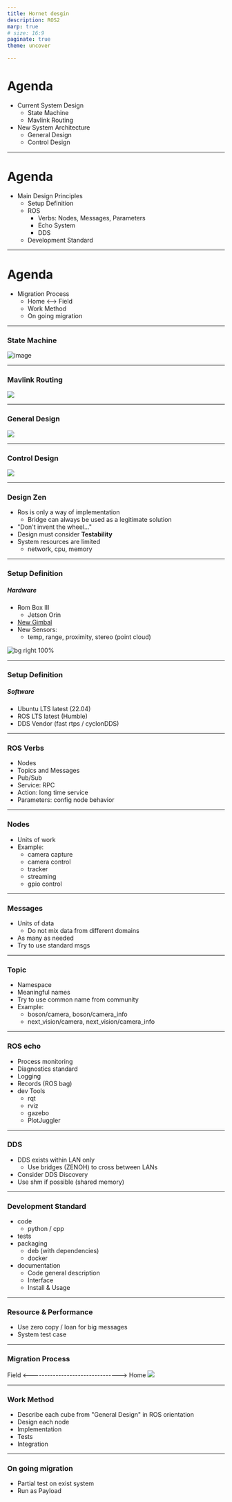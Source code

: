 ```yaml
---
title: Hornet desgin
description: ROS2
marp: true
# size: 16:9
paginate: true
theme: uncover

---
```

# Agenda
- Current System Design
  - State Machine
  - Mavlink Routing
- New System Architecture
  - General Design
  - Control Design

---
# Agenda
- Main Design Principles
  - Setup Definition
  - ROS
    - Verbs: Nodes, Messages, Parameters
    - Echo System
    - DDS
  - Development Standard

---
# Agenda
- Migration Process
  - Home <--> Field
  - Work Method
  - On going migration

---
### State Machine
![image]()

---
### Mavlink Routing
![](images/pix_cc_gcs_block.drawio.png)

---
### General Design
![](images/general_design.drawio.png)

---
### Control Design
![](images/control.drawio.png)

---
### Design Zen
- Ros is only a way of implementation
  - Bridge can always be used as a legitimate solution
- "Don't invent the wheel..."
- Design must consider **Testability**
- System resources are limited
  - network, cpu, memory
  
---
### Setup Definition
##### Hardware
- Rom Box III
  - Jetson Orin
- [New Gimbal](https://gremsy.com/gremsy-introduces-two-axis-mio-gimbal-for-drone-developers)
- New Sensors:
  - temp, range, proximity, stereo (point cloud)
  
![bg right 100%](images/two-axis_mio_gimbal.png)

---
### Setup Definition
##### Software
- Ubuntu LTS latest (22.04)
- ROS LTS latest (Humble)
- DDS Vendor (fast rtps / cyclonDDS)

---
### ROS Verbs
- Nodes
- Topics and Messages
- Pub/Sub
- Service: RPC
- Action: long time service
- Parameters: config node behavior

---
### Nodes
- Units of work
- Example:
  - camera capture
  - camera control
  - tracker
  - streaming
  - gpio control

---
### Messages
- Units of data
  - Do not mix data from different domains
- As many as needed
- Try to use standard msgs

---
### Topic
- Namespace
- Meaningful names
- Try to use common name from community
- Example:
  - boson/camera, boson/camera_info
  - next_vision/camera, next_vision/camera_info
  
---
### ROS echo
- Process monitoring
- Diagnostics standard
- Logging 
- Records (ROS bag)
- dev Tools
  - rqt
  - rviz
  - gazebo
  - PlotJuggler

---
### DDS
- DDS exists within LAN only
  - Use bridges (ZENOH) to cross between LANs
- Consider DDS Discovery
- Use shm if possible (shared memory)

---
### Development Standard
-  code 
   -  python / cpp
-  tests
-  packaging
   -  deb (with dependencies)
   -  docker
-  documentation
   -  Code general description
   -  Interface
   -  Install & Usage

---
### Resource & Performance
- Use zero copy / loan for big messages
- System test case

---
### Migration Process
Field <--------------------------------> Home
![](images/domains.drawio.png)

---
### Work Method
- Describe each cube from "General Design" in ROS orientation
- Design each node
- Implementation
- Tests
- Integration

---
### On going migration
- Partial test on exist system
- Run as Payload